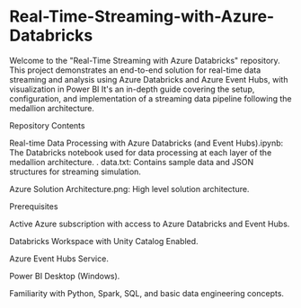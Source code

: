 # Real-Time-Streaming-with-Azure-Databricks
Welcome to the "Real-Time Streaming with Azure Databricks" repository. This project demonstrates an end-to-end solution for real-time data streaming and analysis using Azure Databricks and Azure Event Hubs, with visualization in Power BI It's an in-depth guide covering the setup, configuration, and implementation of a streaming data pipeline following the medallion architecture.



Repository Contents

Real-time Data Processing with Azure Databricks (and Event Hubs).ipynb: The Databricks notebook used for data processing at each layer of the medallion architecture.
.
data.txt: Contains sample data and JSON structures for streaming simulation.

Azure Solution Architecture.png: High level solution architecture.



Prerequisites

Active Azure subscription with access to Azure Databricks and Event Hubs.

Databricks Workspace with Unity Catalog Enabled.

Azure Event Hubs Service.

Power BI Desktop (Windows).

Familiarity with Python, Spark, SQL, and basic data engineering concepts.
